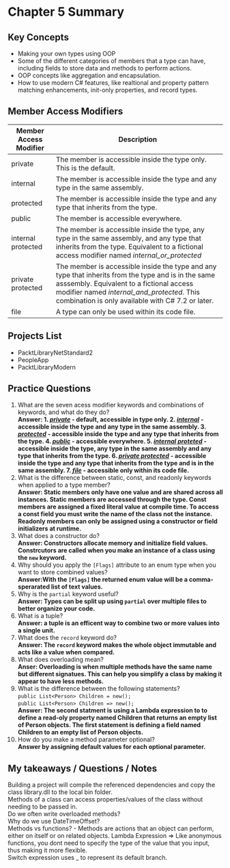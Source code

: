 # Chapter 5 Summary

## Key Concepts
* Making your own types using OOP
* Some of the different categories of members that a type can have, including fields to store data and methods to perform actions.
* OOP concepts like aggregation and encapsulation.
* How to use modern C# features, like realtional and property pattern matching enhancements, init-only properties, and record types.

## Member Access Modifiers
| Member Access Modifier | Description |
| ------- | ----|
| private | The member is accessible inside the type only. This is the default. |
| internal | The member is accessible inside the type and any type in the same assembly. |
| protected | The member is accessible inside the type and any type that inherits from the type. |
| public | The member is accessible everywhere. |
| internal protected | The member is accessible inside the type, any type in the same assembly, and any type that inherits from the type. Equivalent to a fictional access modifier named *internal_or_protected* |
| private protected | The member is accessible inside the type and any type that inherits from the type and is in the same asssembly. Equivalent to a fictional access modifier named *internal_and_protected*. This combination is only available with C# 7.2 or later. |
| file | A type can only be used within its code file. |

## Projects List
* PacktLibraryNetStandard2
* PeopleApp
* PacktLibraryModern


## Practice Questions
1. What are the seven acess modifier keywords and combinations of keywords, and what do they do?  
**Answer: 1. <ins>*private*</ins> - default, accessible in type only. 2. <ins>*internal*</ins> - accessible inside the type and any type in the same assembly. 3. <ins>*protected*</ins> - accessible inside the type and any type that inherits from the type. 4. <ins>*public*</ins> - accessible everywhere. 5. <ins>*internal proteted*</ins> - accessible inside the type, any type in the same assembly and any type that inherits from the type. 6. <ins>*private protected*</ins> - accessible inside the type and any type that inherits from the type and is in the same assembly. 7. <ins>*file*</ins> - accessible only within its code file.**  
2. What is the difference between static, const, and readonly keywords when applied to a type member?  
**Answer: Static members only have one value and are shared across all instances. Static members are accessed through the type. Const members are assigned a fixed literal value at compile time. To access a const field you must write the name of the class not the instance. Readonly members can only be assigned using a constructor or field initializers at runtime.**  
3. What does a constructor do?  
**Answer: Constructors allocate memory and initialize field values. Constrcutors are called when you make an instance of a class using the ```new``` keyword.**  
4. Why should you apply the ```[Flags]``` attribute to an enum type when you want to store combined values?  
**Answer:With the ```[Flags]``` the returned enum value will be a comma-sperarated list of text values.**
5. Why is the ```partial``` keyword useful?  
**Answer: Types can be split up using ```partial``` over multiple files to better organize your code.**  
6. What is a tuple?  
**Answer: a tuple is an efficent way to combine two or more values into a single unit.**
7. What does the ```record``` keyword do?  
**Answer: The ```record``` keyword makes the whole object immutable and acts like a value when compared.**  
8. What does overloading mean?  
**Anser: Overloading is when multiple methods have the same name but different signatues. This can help you simplify a class by making it appear to have less methods.**  
9. What is the difference between the following statements?  
```public List<Person> Children = new();```  
```public List<Person> Children => new();```  
**Answer: The second statment is using a Lambda expression to to define a read-oly property named Children that returns an empty list of Person objects. The first statement is defining a field named Children to an empty list of Person objects.**  
10. How do you make a method parameter optional?  
**Answer by assigning default values for each optional parameter.**   


## My takeaways / Questions / Notes
Building a project will compile the referenced dependencies and copy the class library.dll to the local bin folder.  
Methods of a class can access properties/values of the class without needing to be passed in.  
Do we often write overloaded methods?  
Why do we use DateTimeOffset?  
Methods vs functions?  - Methods are actions that an object can perform, either on itself or on related objects. 
Lambda Expression  => Like anonymous functions, you dont need to specify the type of the value that you input, thus making it more flexible.   
Switch expression uses _ to represent its default branch.  




